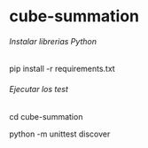 # cube-summation

###### Instalar librerias Python
pip install -r requirements.txt

###### Ejecutar los test
cd cube-summation

python -m unittest discover
